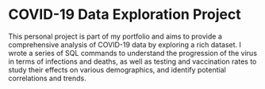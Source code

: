 # COVID-19 Data Exploration Project

This personal project is part of my portfolio and aims to provide a comprehensive analysis of COVID-19 data by exploring a rich dataset. I wrote a series of SQL commands to understand the progression of the virus in terms of infections and deaths, as well as testing and vaccination rates to study their effects on various demographics, and identify potential correlations and trends.  

